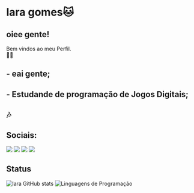 
# lara gomes🐱
## oiee gente!  
  Bem vindos ao meu Perfil.  
  👀💋 

##   - eai gente;

##   - Estudande de programação de Jogos Digitais;

## 🎶




## Sociais: 
<div> 
  <a href="https://www.instagram.com/lara0alexx?igsh=eXBndGI2d3JrM3Ft&utm_source=qr" target="_blank"><img src="https://img.shields.io/badge/-Instagram-%23E4405F?style=for-the-badge&logo=instagram&logoColor=white" target="_blank"></a>
  <a href = "laragalexandria@gmail.com"><img src="https://img.shields.io/badge/-Gmail-%23333?style=for-the-badge&logo=gmail&logoColor=white" target="_blank"></a>
  <a href=>
   <a href="https://open.spotify.com/user/laragalexandria?si=dca269f4198a47af" target="_blank"><img src="https://img.shields.io/badge/Spotify-1ED760?style=for-the-badge&logo=spotify&logoColor=white" target="_blank"></a>
   <a href="https://pin.it/vYp7c4U1N" target="_blank"><img src="https://img.shields.io/badge/Pinterest-%23E60023.svg?style=for-the-badge&logo=Pinterest&logoColor=white" target="_blank"></a>
  
</div>

## Status
![lara GitHub stats](https://github-readme-stats.vercel.app/api?username=leyah-pont&show_icons=true&theme=Gradient)
![Linguagens de Programação](https://github-readme-stats.vercel.app/api/top-langs/?username=FChJunior&layout=compact&hide_title=true&theme=radical)


</div>
                                     
                                                                                                                                                             




